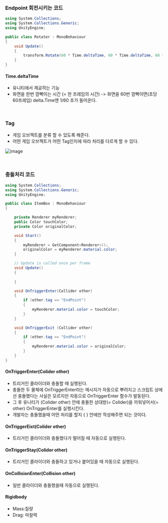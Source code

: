 ### Endpoint 회전시키는 코드
```C#
using System.Collections;
using System.Collections.Generic;
using UnityEngine;

public class Rotater : MonoBehaviour
{  
    void Update()
    {
        transform.Rotate(60 * Time.deltaTime, 60 * Time.deltaTime, 60 * Time.deltaTime);
    }
}
```

#### Time.deltaTime
- 유니티에서 제공하는 기능
- 화면을 한번 깜빡이는 시간 (= 한 프레임의 시간) -> 화면을 60번 깜빡이면(초당 60프레임) delta.Time엔 1/60 초가 들어온다.

<br>

### Tag
- 게임 오브젝트를 분류 할 수 있도록 해준다.
- 어떤 게임 오브젝트가 어떤 Tag인지에 따라 처리를 다르게 할 수 있다.  

![image](https://user-images.githubusercontent.com/79950504/178542267-78aa51b0-8307-44aa-b41f-551cd87cfa41.png)

<br>

### 충돌처리 코드
```C#
using System.Collections;
using System.Collections.Generic;
using UnityEngine;

public class ItemBox : MonoBehaviour
{

    private Renderer myRenderer;
    public Color touchColor;
    private Color originalColor;

    void Start()
    {
        myRenderer = GetComponent<Renderer>();
        originalColor = myRenderer.material.color;
    }

    // Update is called once per frame
    void Update()
    {
        
    }

    void OnTriggerEnter(Collider other)
    {
        if (other.tag == "EndPoint")
        {
            myRenderer.material.color = touchColor;         
        }
    }

    void OnTriggerExit (Collider other)
    {
        if (other.tag == "EndPoint")
        {
            myRenderer.material.color = originalColor;
        }
    }
}
```

#### OnTriggerEnter(Colider other)
- 트리거인 콜라이더와 충돌할 때 실행된다.
- 충돌한 두 물체에 OnTriggerEnter라는 메시지가 자동으로 뿌려지고 스크립트 상에선 충돌했다는 사실은 모르지만 자동으로 OnTriggerEnter 함수가 발동된다.
- 그 후 유니티가 (Colider other) 안에 충돌한 상대방(= Colider)을 끼워넣어서(= other) OnTriggerEnter를 실행시킨다.
- 개발자는 충돌했을때 어떤 처리를 할지 { } 안에만 작성해주면 되는 것이다.

#### OnTriggerEixt(Colider other)
- 트리거인 콜라이더와 충돌했다가 떨어질 때 자동으로 실행된다.

#### OnTriggerStay(Colider other)
- 트리거인 콜라이더와 충돌하고 있거나 붙어있을 때 자동으로 실행된다.


#### OnCollisionEnter(Collision other)
- 일반 콜라이더와 충돌했을때 자동으로 실행된다.

#### Rigidbody
- Mass:질량
- Drag: 마찰력
